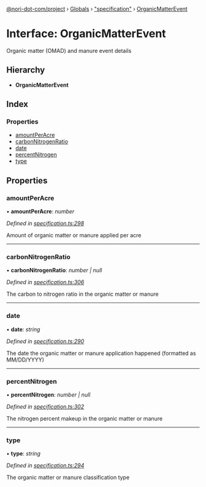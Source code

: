 [@nori-dot-com/project](../README.md) › [Globals](../globals.md) › ["specification"](../modules/_specification_.md) › [OrganicMatterEvent](_specification_.organicmatterevent.md)

# Interface: OrganicMatterEvent

Organic matter (OMAD) and manure event details

## Hierarchy

* **OrganicMatterEvent**

## Index

### Properties

* [amountPerAcre](_specification_.organicmatterevent.md#amountperacre)
* [carbonNitrogenRatio](_specification_.organicmatterevent.md#carbonnitrogenratio)
* [date](_specification_.organicmatterevent.md#date)
* [percentNitrogen](_specification_.organicmatterevent.md#percentnitrogen)
* [type](_specification_.organicmatterevent.md#type)

## Properties

###  amountPerAcre

• **amountPerAcre**: *number*

*Defined in [specification.ts:298](https://github.com/nori-dot-eco/nori-dot-com/blob/a4f827b/packages/project/src/specification.ts#L298)*

Amount of organic matter or manure applied per acre

___

###  carbonNitrogenRatio

• **carbonNitrogenRatio**: *number | null*

*Defined in [specification.ts:306](https://github.com/nori-dot-eco/nori-dot-com/blob/a4f827b/packages/project/src/specification.ts#L306)*

The carbon to nitrogen ratio in the organic matter or manure

___

###  date

• **date**: *string*

*Defined in [specification.ts:290](https://github.com/nori-dot-eco/nori-dot-com/blob/a4f827b/packages/project/src/specification.ts#L290)*

The date the organic matter or manure application happened (formatted as MM/DD/YYYY)

___

###  percentNitrogen

• **percentNitrogen**: *number | null*

*Defined in [specification.ts:302](https://github.com/nori-dot-eco/nori-dot-com/blob/a4f827b/packages/project/src/specification.ts#L302)*

The nitrogen percent makeup in the organic matter or manure

___

###  type

• **type**: *string*

*Defined in [specification.ts:294](https://github.com/nori-dot-eco/nori-dot-com/blob/a4f827b/packages/project/src/specification.ts#L294)*

The organic matter or manure classification type
